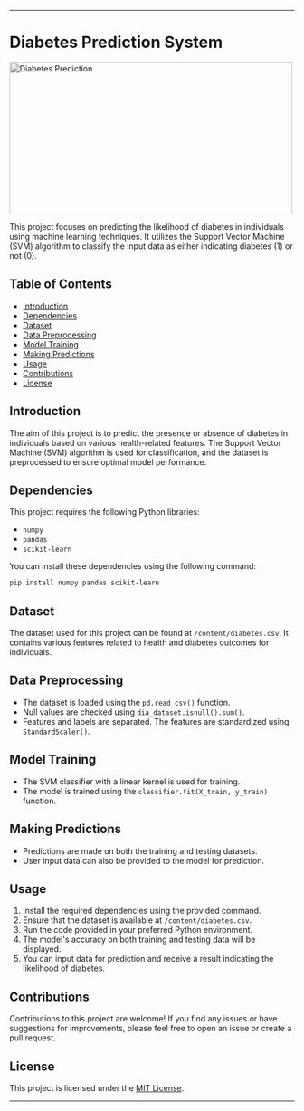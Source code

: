 
---

# Diabetes Prediction System

<img src="https://encrypted-tbn0.gstatic.com/images?q=tbn:ANd9GcTBwEu-pYxjO9zOG9HP-lc-lfokB8XQjhaX8w&usqp=CAU" alt="Diabetes Prediction" width="500" height="268">

This project focuses on predicting the likelihood of diabetes in individuals using machine learning techniques. It utilizes the Support Vector Machine (SVM) algorithm to classify the input data as either indicating diabetes (1) or not (0).

## Table of Contents

- [Introduction](#introduction)
- [Dependencies](#dependencies)
- [Dataset](#dataset)
- [Data Preprocessing](#data-preprocessing)
- [Model Training](#model-training)
- [Making Predictions](#making-predictions)
- [Usage](#usage)
- [Contributions](#contributions)
- [License](#license)

## Introduction

The aim of this project is to predict the presence or absence of diabetes in individuals based on various health-related features. The Support Vector Machine (SVM) algorithm is used for classification, and the dataset is preprocessed to ensure optimal model performance.

## Dependencies

This project requires the following Python libraries:

- `numpy`
- `pandas`
- `scikit-learn`

You can install these dependencies using the following command:

```bash
pip install numpy pandas scikit-learn
```

## Dataset

The dataset used for this project can be found at `/content/diabetes.csv`. It contains various features related to health and diabetes outcomes for individuals.

## Data Preprocessing

- The dataset is loaded using the `pd.read_csv()` function.
- Null values are checked using `dia_dataset.isnull().sum()`.
- Features and labels are separated. The features are standardized using `StandardScaler()`.

## Model Training

- The SVM classifier with a linear kernel is used for training.
- The model is trained using the `classifier.fit(X_train, y_train)` function.

## Making Predictions

- Predictions are made on both the training and testing datasets.
- User input data can also be provided to the model for prediction.

## Usage

1. Install the required dependencies using the provided command.
2. Ensure that the dataset is available at `/content/diabetes.csv`.
3. Run the code provided in your preferred Python environment.
4. The model's accuracy on both training and testing data will be displayed.
5. You can input data for prediction and receive a result indicating the likelihood of diabetes.

## Contributions

Contributions to this project are welcome! If you find any issues or have suggestions for improvements, please feel free to open an issue or create a pull request.

## License

This project is licensed under the [MIT License](LICENSE).

---
